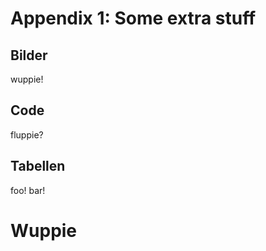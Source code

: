 # Appendix 1: Some extra stuff

<!--

Hier werden vermutlich viele Abbildungen von Graphen und Leveln zu finden sein

Platz für *wichtige* Materialien, die zu umfangreich für den eigentlichen Textteil sind.

Der Anhang gehört *nicht* zum Textteil (wird nicht zum Seitenumfang hinzugerechnet).
Der Umfang des Anhangs sollte möglichst klein sein!
-->

## Bilder

wuppie!

## Code

fluppie?

## Tabellen

foo! bar!

# Wuppie
